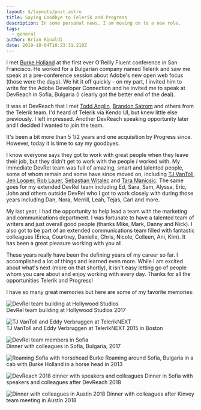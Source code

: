 ```yaml
---
layout: $/layouts/post.astro
title: Saying Goodbye to Telerik and Progress
description: In some personal news, I am moving on to a new role.
tags:
  - general
author: Brian Rinaldi
date: 2019-10-04T10:23:31.210Z
---
```


I met [Burke Holland](https://twitter.com/burkeholland) at the first ever O'Reilly Fluent conference in San Francisco. He worked for a Bulgarian company named Telerik and saw me speak at a pre-conference session about Adobe's new open web focus (those were the days). We hit it off quickly - on my part, I invited him to write for the Adobe Developer Connection and he invited me to speak at DevReach in Sofia, Bulgaria (I clearly got the better end of the deal).

It was at DevReach that I met [Todd Anglin](https://twitter.com/toddanglin), [Brandon Satrom](https://twitter.com/brandonsatrom) and others from the Telerik team. I'd heard of Telerik via Kendo UI, but knew little else previously. I left impressed. Another DevReach speaking opportunity later and I decided I wanted to join the team.

It's been a bit more than 5 1/2 years and one acquisition by Progress since. However, today it is time to say my goodbyes.

I know everyone says they got to work with great people when they leave their job, but they didn't get to work with the people _I_ worked with. My immediate DevRel team was full of amazing, smart and talented people, some of whom remain and some have since moved on, including [TJ VanToll](https://twitter.com/tjvantoll), [Jen Looper](https://twitter.com/jenlooper), [Rob Lauer](https://twitter.com/RobLauer), [Sebastian Witalec](https://twitter.com/sebawita) and [Tara Manicsic](https://twitter.com/Tzmanics). The same goes for my extended DevRel team including Ed, Sara, Sam, Alyssa, Eric, John and others outside DevRel who I got to work closely with during those years including Dan, Nora, Merrill, Leah, Tejas, Carl and more.

My last year, I had the opportunity to help lead a team with the marketing and communications department. I was fortunate to have a talented team of writers and just overall good people (thanks Mike, Mark, Danny and Nick). I also got to be part of an extended communications team filled with fantastic colleagues (Erica, Courtney, Danielle, Chris, Nicole, Colleen, Ani, Kim). It has been a great pleasure working with you all.

These years really have been the defining years of my career so far. I accomplished a lot of things and learned even more. While I am excited about what's next (more on that shortly), it isn't easy letting go of people whom you care about and enjoy working with every day. Thanks for all the opportunities Telerik and Progress!

I have so many great memories but here are some of my favorite memories:

![DevRel team building at Hollywood Studios](/images/posts/adiosprogress/disney.jpg)<br>
DevRel team building at Hollywood Studios 2017

![TJ VanToll and Eddy Verbruggen at TelerikNEXT](/images/posts/adiosprogress/teleriknext.jpg)<br>
TJ VanToll and Eddy Verbruggen at TelerikNEXT 2015 in Boston

![DevRel team members in Sofia](/images/posts/adiosprogress/sofia.jpg)<br>
Dinner with colleagues in Sofia, Bulgaria, 2017

![Roaming Sofia with horsehead Burke](/images/posts/adiosprogress/horse.jpg)
Roaming around Sofia, Bulgaria in a cab with Burke Holland in a horse head in 2013

![DevReach 2018 dinner with speakers and colleagues](/images/posts/adiosprogress/devreach.jpg)
Dinner in Sofia with speakers and colleagues after DevReach 2018

![Dinner with colleagues in Austin 2018](/images/posts/adiosprogress/kinvey.jpg)
Dinner with colleagues after Kinvey team meeting in Austin 2018